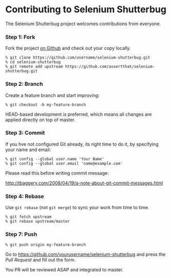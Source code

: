 # Contributing to Selenium Shutterbug

The Selenium Shutterbug project welcomes contributions from everyone. 

### Step 1: Fork

Fork the project [on Github](https://github.com/assertthat/selenium-shutterbug)
and check out your copy locally.

```text
% git clone https://github.com/username/selenium-shutterbug.git
% cd selenium-shutterbug
% git remote add upstream https://github.com/assertthat/selenium-shutterbug.git
```
### Step 2: Branch

Create a feature branch and start improving:

```text
% git checkout -b my-feature-branch
```

HEAD-based development is preferred, which means all changes are applied
directly on top of master.

### Step 3: Commit

If you hve not configured Git already, its right time to do it, by specifying your name and email:

```text
% git config --global user.name 'Your Name'
% git config --global user.email 'name@example.com'
```

Please read this before writing commit message:

http://tbaggery.com/2008/04/19/a-note-about-git-commit-messages.html

### Step 4: Rebase

Use `git rebase` (not `git merge`) to sync your work from time to time.

```text
% git fetch upstream
% git rebase upstream/master
```

### Step 7: Push

```text
% git push origin my-feature-branch
```

Go to https://github.com/yourusername/selenium-shutterbug and press the _Pull
Request_ and fill out the form. 

You PR will be reviewed ASAP and integrated to master.
